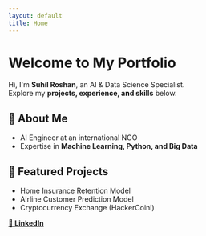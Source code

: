 ```yaml
---
layout: default
title: Home
---
```


# Welcome to My Portfolio
Hi, I'm **Suhil Roshan**, an AI & Data Science Specialist.  
Explore my **projects, experience, and skills** below.

## 🔹 About Me
- AI Engineer at an international NGO  
- Expertise in **Machine Learning, Python, and Big Data**  

## 🔹 Featured Projects
- Home Insurance Retention Model  
- Airline Customer Prediction Model  
- Cryptocurrency Exchange (HackerCoini)

**[📌 LinkedIn](https://linkedin.com/in/suhilroshan)**
